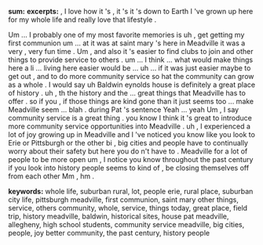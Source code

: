 **sum:**
**excerpts:**
, I love how it 's , it 's it 's down to Earth I 've grown up here for my whole life and really love that lifestyle .

Um ... I probably one of my most favorite memories is uh , get getting my first communion um ... at it was at saint mary 's here in Meadville it was a very , very fun time .
Um , and also it 's easier to find clubs to join and other things to provide service to others .
um ... I think ... what would make things here a li ... living here easier would be ... uh ... if it was just easier maybe to get out , and to do more community service so hat the community can grow as a whole .
I would say uh Baldwin eynolds house is definitely a great place of history . uh , th the history and the ... great things that Meadville has to offer .
so if you , if those things are kind gone than it just seems too ... make Meadville seem ... blah .
during Pat 's sentence Yeah ... yeah
Um , I say community service is a great thing . you know I think it 's great to introduce more community service opportunities into Meadville .
uh , I experienced a lot of joy growing up in Meadville and I 've noticed you know like you look to Erie or Pittsburgh or the other bi , big cities and people have to continually worry about their safety but here you do n't have to .
Meadville for a lot of people to be more open um , I notice you know throughout the past century if you look into history people seems to kind of , be closing themselves off from each other
Mm , hm .

**keywords:**
whole life, suburban rural, lot, people
erie, rural place, suburban city life, pittsburgh
meadville, first communion, saint mary
other things, service, others
community, whole, service, things
today, great place, field trip, history
meadville, baldwin, historical sites, house
pat
meadville, allegheny, high school students, community service
meadville, big cities, people, joy
better community, the past century, history people


